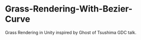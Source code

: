# Grass-Rendering-With-Bezier-Curve
Grass Rendering in Unity inspired by Ghost of Tsushima GDC talk.
